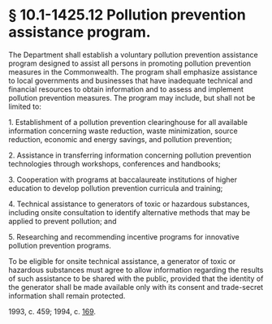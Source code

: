 # § 10.1-1425.12 Pollution prevention assistance program.

<p>The Department shall establish a voluntary pollution prevention assistance program designed to assist all persons in promoting pollution prevention measures in the Commonwealth. The program shall emphasize assistance to local governments and businesses that have inadequate technical and financial resources to obtain information and to assess and implement pollution prevention measures. The program may include, but shall not be limited to:</p><p>1. Establishment of a pollution prevention clearinghouse for all available information concerning waste reduction, waste minimization, source reduction, economic and energy savings, and pollution prevention;</p><p>2. Assistance in transferring information concerning pollution prevention technologies through workshops, conferences and handbooks;</p><p>3. Cooperation with programs at baccalaureate institutions of higher education to develop pollution prevention curricula and training;</p><p>4. Technical assistance to generators of toxic or hazardous substances, including onsite consultation to identify alternative methods that may be applied to prevent pollution; and</p><p>5. Researching and recommending incentive programs for innovative pollution prevention programs.</p><p>To be eligible for onsite technical assistance, a generator of toxic or hazardous substances must agree to allow information regarding the results of such assistance to be shared with the public, provided that the identity of the generator shall be made available only with its consent and trade-secret information shall remain protected.</p><p>1993, c. 459; 1994, c. <a href='http://lis.virginia.gov/cgi-bin/legp604.exe?941+ful+CHAP0169'>169</a>.</p>